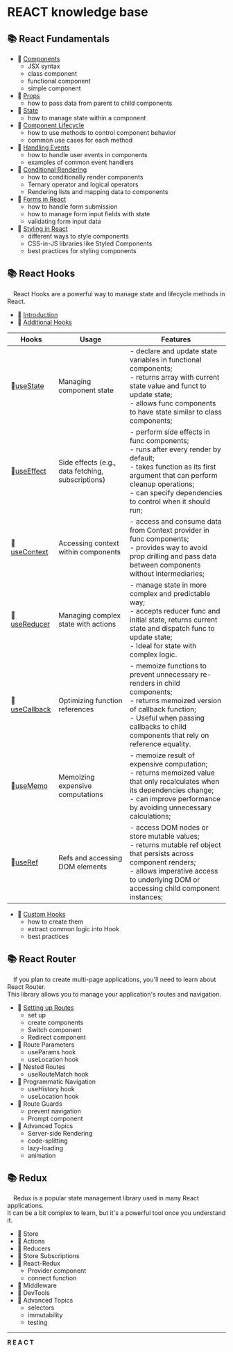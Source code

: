 # REACT knowledge base

## 📚 React Fundamentals
+ 📖 [Сomponents](https://github.com/SKindij/Getting-Started-React.js/tree/main/Components)
    - JSX syntax
    - class component
    - functional component
    - simple component
+ 📖 [Props](https://github.com/SKindij/Getting-Started-React.js/tree/main/Props-and-State)
    - how to pass data from parent to child components
+ 📖 [State](https://github.com/SKindij/Getting-Started-React.js/tree/main/Props-and-State)
    - how to manage state within a component
+ 📖 [Component Lifecycle](https://github.com/SKindij/Getting-Started-React.js/tree/main/Component-Lifecycle)
    - how to use methods to control component behavior
    - common use cases for each method
+ 📖 [Handling Events](https://github.com/SKindij/Getting-Started-React.js/tree/main/Handling-Events)
    - how to handle user events in components
    - examples of common event handlers
+ 📖 [Conditional Rendering](https://github.com/SKindij/Getting-Started-React.js/tree/main/Conditional-Rendering)
    - how to conditionally render components
    - Ternary operator and logical operators
    - Rendering lists and mapping data to components
+ 📖 [Forms in React](https://github.com/SKindij/Getting-Started-React.js/tree/main/Forms)
    - how to handle form submission
    - how to manage form input fields with state
    - validating form input data
+ 📖 [Styling in React](https://github.com/SKindij/Getting-Started-React.js/tree/main/Styling-in-React)
    - different ways to style components
    - CSS-in-JS libraries like Styled Components
    - best practices for styling components


## 📚 React Hooks   
&emsp;React Hooks are a powerful way to manage state and lifecycle methods in React.
+ 📖 [Introduction](https://github.com/SKindij/Getting-Started-React.js/tree/main/Hooks#introduction)
+ 📖 [Additional Hooks](https://github.com/SKindij/Getting-Started-React.js/tree/main/Hooks#additional)

| Hooks                                                                                       | Usage                                           | Features                                                                                                                                                                                                                         |
|---------------------------------------------------------------------------------------------|-------------------------------------------------|----------------------------------------------------------------------------------------------------------------------------------------------------------------------------------------------------------------------------------|
| 📖[useState](https://github.com/SKindij/Getting-Started-React.js/tree/main/Hooks#statehook) | Managing component state                        | - declare and update state variables in functional components;<br>- returns array with current state value and funct to update state;<br>- allows func components to have state similar to class components;                |
| 📖[useEffect](https://github.com/SKindij/Getting-Started-React.js/tree/main/Hooks#effecthook) | Side effects (e.g., data fetching, subscriptions) | - perform side effects in func components;<br>- runs after every render by default;<br>- takes function as its first argument that can perform cleanup operations;<br>- can specify dependencies to control when it should run; |
| 📖[useContext](https://github.com/SKindij/Getting-Started-React.js/tree/main/Hooks#usecontext) | Accessing context within components              | - access and consume data from Context provider in func components;<br>- provides way to avoid prop drilling and pass data between components without intermediaries;                                            |
| 📖[useReducer](https://github.com/SKindij/Getting-Started-React.js/tree/main/Hooks#usereducer) | Managing complex state with actions              | - manage state in more complex and predictable way;<br>- accepts reducer func and initial state, returns current state and dispatch func to update state;<br>- Ideal for state with complex logic.        |
| 📖[useCallback](https://github.com/SKindij/Getting-Started-React.js/tree/main/Hooks#additional) | Optimizing function references                   | - memoize functions to prevent unnecessary re-renders in child components;<br>- returns memoized version of callback function;<br>- Useful when passing callbacks to child components that rely on reference equality.    |
| 📖[useMemo](https://github.com/SKindij/Getting-Started-React.js/tree/main/Hooks#additional) | Memoizing expensive computations                  | - memoize result of expensive computation;<br>- returns memoized value that only recalculates when its dependencies change;<br>- can improve performance by avoiding unnecessary calculations;                          |
| 📖[useRef](https://github.com/SKindij/Getting-Started-React.js/tree/main/Hooks#additional) | Refs and accessing DOM elements                  | - access DOM nodes or store mutable values;<br>- returns mutable ref object that persists across component renders;<br>- allows imperative access to underlying DOM or accessing child component instances;              |

+ 📖 [Custom Hooks](https://github.com/SKindij/Getting-Started-React.js/tree/main/Hooks#customhooks)
    - how to create them
    - extract common logic into Hook
    - best practices


## 📚 React Router
&emsp;If you plan to create multi-page applications, you'll need to learn about React Router.\
This library allows you to manage your application's routes and navigation. 
+ 📖 [Setting up Routes](https://github.com/SKindij/Getting-Started-React.js/tree/main/React-Router#setting-routes)
    - set up
    - create components
    - Switch component
    - Redirect component
+ 📖 Route Parameters
    - useParams hook
    - useLocation hook
+ 📖 Nested Routes
    - useRouteMatch hook
+ 📖 Programmatic Navigation
    - useHistory hook
    - useLocation hook
+ 📖 Route Guards
    - prevent navigation
    - Prompt component
+ 📖 Advanced Topics
    - Server-side Rendering
    - code-splitting
    - lazy-loading
    - animation


## 📚 Redux
&emsp;Redux is a popular state management library used in many React applications.\
It can be a bit complex to learn, but it's a powerful tool once you understand it. 
+ 📖 Store
+ 📖 Actions
+ 📖 Reducers
+ 📖 Store Subscriptions
+ 📖 React-Redux
    - Provider component
    - connect function
+ 📖 Middleware
+ 📖 DevTools
+ 📖 Advanced Topics
    - selectors
    - immutability
    - testing

___



**R&nbsp;E&nbsp;A&nbsp;C&nbsp;T**
